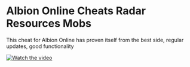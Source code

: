 # Albion Online Cheats Radar Resources Mobs

This cheat for Albion Online has proven itself from the best side, regular updates, good functionality

[![Watch the video](https://th.bing.com/th/id/OIP.d8P8jNG1aB05KCEJLbcfggHaEK?rs=1&pid=ImgDetMain)](https://kinescope.io/embed/kV3UoPhB9vp6WEo4oB377G)
